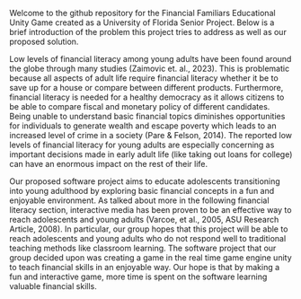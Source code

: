 Welcome to the github repository for the Financial Familiars Educational Unity Game created as a University of Florida Senior Project. Below is a brief introduction of the problem this project tries to address as well as our proposed solution.

Low levels of financial literacy among young adults have been found around the globe through many studies (Zaimovic et. al., 2023). This is problematic because all aspects of adult life require financial literacy whether it be to save up for a house or compare between different products. Furthermore, financial literacy is needed for a healthy democracy as it allows citizens to be able to compare fiscal and monetary policy of different candidates. Being unable to understand basic financial topics diminishes opportunities for individuals to generate wealth and escape poverty which leads to an increased level of crime in a society (Pare & Felson, 2014). The reported low levels of financial literacy for young adults are especially concerning as important decisions made in early adult life (like taking out loans for college) can have an enormous impact on the rest of their life.

Our proposed software project aims to educate adolescents transitioning into young adulthood by exploring basic financial concepts in a fun and enjoyable environment. As talked about more in the following financial literacy section, interactive media has been proven to be an effective way to reach adolescents and young adults (Varcoe, et al., 2005, ASU Research Article, 2008). In particular, our group hopes that this project will be able to reach adolescents and young adults who do not respond well to traditional teaching methods like classroom learning. The software project that our group decided upon was creating a game in the real time game engine unity to teach financial skills in an enjoyable way. Our hope is that by making a fun and interactive game, more time is spent on the software learning valuable financial skills.
